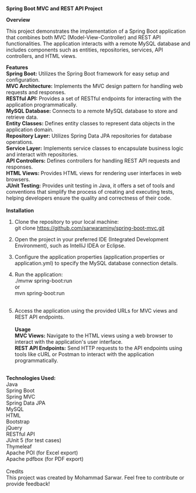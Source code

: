 <b>Spring Boot MVC and REST API Project</b>

<b>Overview</b>

This project demonstrates the implementation of a Spring Boot application that combines both MVC (Model-View-Controller) and REST API functionalities. The application interacts with a remote MySQL database and includes components such as entities, repositories, services, API controllers, and HTML views.<br />

<b>Features</b><br />
<b>Spring Boot:</b> Utilizes the Spring Boot framework for easy setup and configuration.<br />
<b>MVC Architecture:</b> Implements the MVC design pattern for handling web requests and responses.<br />
<b>RESTful API:</b> Provides a set of RESTful endpoints for interacting with the application programmatically.<br />
<b>MySQL Database:</b> Connects to a remote MySQL database to store and retrieve data.<br />
<b>Entity Classes:</b> Defines entity classes to represent data objects in the application domain.<br />
<b>Repository Layer:</b> Utilizes Spring Data JPA repositories for database operations.<br />
<b>Service Layer:</b> Implements service classes to encapsulate business logic and interact with repositories.<br />
<b>API Controllers:</b> Defines controllers for handling REST API requests and responses.<br />
<b>HTML Views:</b> Provides HTML views for rendering user interfaces in web browsers.<br />
<b>JUnit Testing:</b> Provides unit testing in Java, it offers a set of tools and conventions that simplify the process of creating and executing tests, helping developers ensure the quality and correctness of their code.<br /><br />
<b>Installation</b><br />
1. Clone the repository to your local machine:<br />
git clone https://github.com/sarwaraminy/spring-boot-mvc.git<br />

2. Open the project in your preferred IDE (Integrated Development Environment), such as IntelliJ IDEA or Eclipse.<br />
3. Configure the application properties (application.properties or application.yml) to specify the MySQL database connection details.<br />
4. Run the application:<br />
./mvnw spring-boot:run<br />
or<br />
mvn spring-boot:run<br /><br />
5. Access the application using the provided URLs for MVC views and REST API endpoints.<br /><br />
<b>Usage</b><br />
<b>MVC Views:</b> Navigate to the HTML views using a web browser to interact with the application's user interface.<br />
<b>REST API Endpoints:</b> Send HTTP requests to the API endpoints using tools like cURL or Postman to interact with the application programmatically.<br />
<br />
<b>Technologies Used:</b><br />
Java<br />
Spring Boot<br />
Spring MVC<br />
Spring Data JPA<br />
MySQL<br />
HTML<br />
Bootstrap<br />
jQuery<br />
RESTful API<br />
JUnit 5 (for test cases)<br />
Thymeleaf<br />
Apache POI (for Excel export)<br />
Apache pdfbox (for PDF export)<br />
<br />
Credits<br />
This project was created by Mohammad Sarwar. Feel free to contribute or provide feedback!<br />
